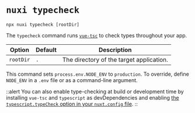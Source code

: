 # `nuxi typecheck`

```{bash}
npx nuxi typecheck [rootDir]
```

The `typecheck` command runs [`vue-tsc`](https://github.com/johnsoncodehk/volar/tree/master/packages/vue-tsc) to check types throughout your app.

Option        | Default          | Description
-------------------------|-----------------|------------------
`rootDir` | `.` | The directory of the target application.

This command sets `process.env.NODE_ENV` to `production`. To override, define `NODE_ENV` in a `.env` file or as a command-line argument.

::alert
You can also enable type-checking at build or development time by installing `vue-tsc` and `typescript` as devDependencies and enabling [the `typescript.typeCheck` option in your `nuxt.config` file](/api/configuration/nuxt.config#typescript).
::
